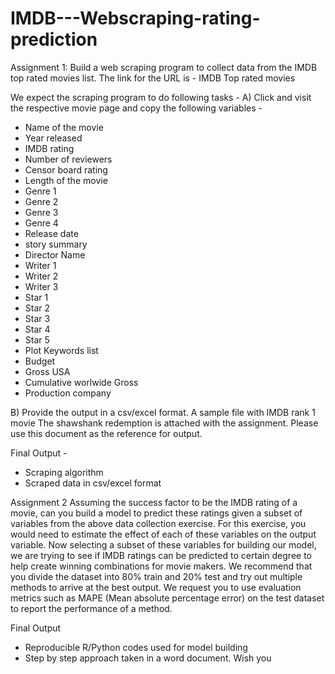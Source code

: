 # IMDB---Webscraping-rating-prediction

Assignment 1:
Build a web scraping program to collect data from the IMDB top rated movies list. The link for
the URL is - IMDB Top rated movies

We expect the scraping program to do following tasks -
A) Click and visit the respective movie page and copy the following variables -
- Name of the movie
- Year released
- IMDB rating
- Number of reviewers
- Censor board rating
- Length of the movie
- Genre 1
- Genre 2
- Genre 3
- Genre 4
- Release date
- story summary
- Director Name
- Writer 1
- Writer 2
- Writer 3
- Star 1
- Star 2
- Star 3
- Star 4
- Star 5
- Plot Keywords list
- Budget
- Gross USA
- Cumulative worlwide Gross
- Production company


B) Provide the output in a csv/excel format. A sample file with IMDB rank 1 movie The
shawshank redemption is attached with the assignment. Please use this document as the
reference for output.


Final Output -
- Scraping algorithm
- Scraped data in csv/excel format


Assignment 2
Assuming the success factor to be the IMDB rating of a movie, can you build a model to predict
these ratings given a subset of variables from the above data collection exercise.
For this exercise, you would need to estimate the effect of each of these variables on the output
variable. Now selecting a subset of these variables for building our model, we are trying to see if
IMDB ratings can be predicted to certain degree to help create winning combinations for movie
makers.
We recommend that you divide the dataset into 80% train and 20% test and try out multiple
methods to arrive at the best output. We request you to use evaluation metrics such as MAPE
(Mean absolute percentage error) on the test dataset to report the performance of a method.


Final Output
- Reproducible R/Python codes used for model building
- Step by step approach taken in a word document.
Wish you
